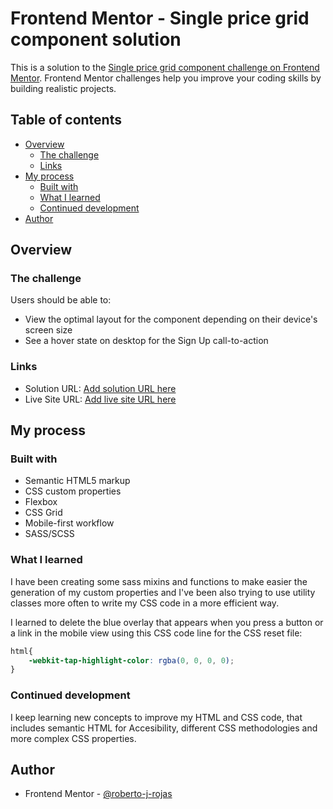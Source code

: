 # Frontend Mentor - Single price grid component solution

This is a solution to the [Single price grid component challenge on Frontend Mentor](https://www.frontendmentor.io/challenges/single-price-grid-component-5ce41129d0ff452fec5abbbc). Frontend Mentor challenges help you improve your coding skills by building realistic projects. 

## Table of contents

- [Overview](#overview)
  - [The challenge](#the-challenge)
  - [Links](#links)
- [My process](#my-process)
  - [Built with](#built-with)
  - [What I learned](#what-i-learned)
  - [Continued development](#continued-development)
- [Author](#author)

## Overview

### The challenge

Users should be able to:

- View the optimal layout for the component depending on their device's screen size
- See a hover state on desktop for the Sign Up call-to-action


### Links

- Solution URL: [Add solution URL here](https://your-solution-url.com)
- Live Site URL: [Add live site URL here](https://your-live-site-url.com)

## My process

### Built with

- Semantic HTML5 markup
- CSS custom properties
- Flexbox
- CSS Grid
- Mobile-first workflow
- SASS/SCSS

### What I learned

I have been creating some sass mixins and functions to make easier the generation of my custom properties and I've been also trying to use utility classes more often to write my CSS code in a more efficient way.

I learned to delete the blue overlay that appears when you press a button or a link in the mobile view using this CSS code line for the CSS reset file:

```css
html{
    -webkit-tap-highlight-color: rgba(0, 0, 0, 0);
}
```

### Continued development

I keep learning new concepts to improve my HTML and CSS code, that includes semantic HTML for Accesibility, different CSS methodologies and more complex CSS properties.


## Author

- Frontend Mentor - [@roberto-j-rojas](https://www.frontendmentor.io/profile/roberto-j-rojas)
